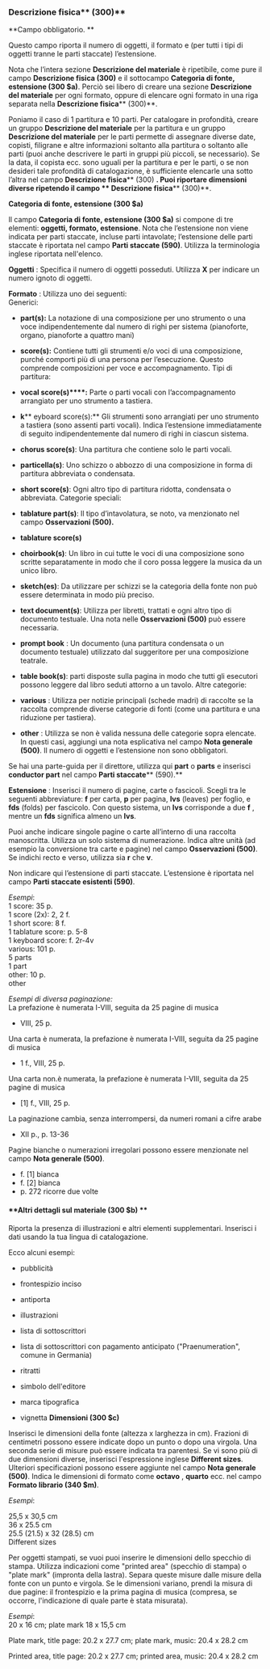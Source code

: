 ### Descrizione fisica** (300)**

**Campo obbligatorio. **

Questo campo riporta il numero di oggetti, il formato e (per tutti i tipi di oggetti tranne le parti staccate) l’estensione. 

Nota che l’intera sezione **Descrizione del materiale** è ripetibile, come pure il campo **Descrizione fisica (300)** e il sottocampo **Categoria di fonte, estensione (300 $a)**. Perciò sei libero di creare una sezione **Descrizione del materiale** per ogni formato, oppure di elencare ogni formato in una riga separata nella **Descrizione fisica****  (300)**.

Poniamo il caso di 1 partitura e 10 parti. Per catalogare in profondità, creare un gruppo  **Descrizione del materiale** per la partitura e un gruppo  **Descrizione del materiale** per le parti permette di assegnare diverse date, copisti, filigrane e altre informazioni soltanto alla partitura o soltanto alle parti (puoi anche descrivere le parti in gruppi più piccoli, se necessario). Se la data, il copista ecc. sono uguali per la partitura e per le parti, o se non desideri tale profondità di catalogazione, è sufficiente elencarle una sotto l’altra nel campo  **Descrizione fisica****  (300) **. Puoi riportare dimensioni diverse ripetendo il campo ** Descrizione fisica**** (300)**.   
    

**Categoria di fonte, estensione (300 $a)**

Il campo **Categoria di fonte, estensione (300 $a)** si compone di tre elementi: **oggetti, formato, estensione**. Nota che l’estensione non viene indicata per parti staccate, incluse parti intavolate; l’estensione delle parti staccate è riportata nel campo **Parti staccate (590)**. Utilizza la terminologia inglese riportata nell'elenco.

**Oggetti** : Specifica il numero di oggetti posseduti. Utilizza **X** per indicare un numero ignoto di oggetti.

**Formato** : Utilizza uno dei seguenti:  
Generici:

- **part(s):** La notazione di una composizione per uno strumento o una voce indipendentemente dal numero di righi per sistema (pianoforte, organo, pianoforte a quattro mani)
- **score(s):** Contiene tutti gli strumenti e/o voci di una composizione, purché comporti più di una persona per l’esecuzione. Questo comprende composizioni per voce e accompagnamento. 
Tipi di partitura:  

- **vocal score(s)****:** Parte o parti vocali con l’accompagnamento arrangiato per uno strumento a tastiera.  
- **k**** eyboard score(s):** Gli strumenti sono arrangiati per uno strumento a tastiera (sono assenti parti vocali). Indica l’estensione immediatamente di seguito indipendentemente dal numero di righi in ciascun sistema.  
- **chorus score(s)**: Una partitura che contiene solo le parti vocali.
- **particella(s)**: Uno schizzo o abbozzo di una composizione in forma di partitura abbreviata o condensata.  
- **short score(s)**: Ogni altro tipo di partitura ridotta, condensata o abbreviata.
Categorie speciali:  

- **tablature part(s)**: Il tipo d’intavolatura, se noto, va menzionato nel campo **Osservazioni (500).**  
- **tablature score(s)**
- **choirbook(s)**: Un libro in cui tutte le voci di una composizione sono scritte separatamente in modo che il coro possa leggere la musica da un unico libro.
- **sketch(es)**: Da utilizzare per schizzi se la categoria della fonte non può essere determinata in modo più preciso.  
- **text document(s)**: Utilizza per libretti, trattati e ogni altro tipo di documento testuale. Una nota nelle **Osservazioni (500)** può essere necessaria.  
- **prompt book** : Un documento (una partitura condensata o un documento testuale) utilizzato dal suggeritore per una composizione teatrale.  
- **table book(s)**: parti disposte sulla pagina in modo che tutti gli esecutori possono leggere dal libro seduti attorno a un tavolo.
Altre categorie:  

- **various** : Utilizza per notizie principali (schede madri) di raccolte se la raccolta comprende diverse categorie di fonti (come una partitura e una riduzione per tastiera).
- **other** : Utilizza se non è valida nessuna delle categorie sopra elencate. In questi casi, aggiungi una nota esplicativa nel campo **Nota generale (500)**. Il numero di oggetti e l’estensione non sono obbligatori.  

Se hai una parte-guida per il direttore, utilizza qui  **part**  o  **parts**  e inserisci  **conductor part**  nel campo  **Parti staccate****  (590).**

**Estensione** : Inserisci il numero di pagine, carte o fascicoli. Scegli tra le seguenti abbreviature: **f** per carta, **p** per pagina, **lvs** (leaves) per foglio, e **fds** (folds) per fascicolo. Con questo sistema, un **lvs** corrisponde a due **f** , mentre un **fds** significa almeno un **lvs**.

Puoi anche indicare singole pagine o carte all’interno di una raccolta manoscritta. Utilizza un solo sistema di numerazione. Indica altre unità (ad esempio la conversione tra carte e pagine) nel campo **Osservazioni (500)**. Se indichi recto e verso, utilizza sia **r** che **v**. 

Non indicare qui l’estensione di parti staccate. L’estensione è riportata nel campo **Parti staccate esistenti (590)**.

_Esempi_:  
1 score: 35 p.  
1 score (2x): 2, 2 f.  
1 short score: 8 f.  
1 tablature score: p. 5-8  
1 keyboard score: f. 2r-4v  
various: 101 p.  
5 parts  
1 part  
other: 10 p.  
other

_Esempi di diversa paginazione:_  
La prefazione è numerata I-VIII, seguita da 25 pagine di musica

- VIII, 25 p.

Una carta è numerata, la prefazione è numerata I-VIII, seguita da 25 pagine di musica

- 1 f., VIII, 25 p.

Una carta non.è numerata, la prefazione è numerata I-VIII, seguita da 25 pagine di musica

- [1] f., VIII, 25 p.

La paginazione cambia, senza interrompersi, da numeri romani a cifre arabe 

- XII p., p. 13-36

 

Pagine bianche o numerazioni irregolari possono essere menzionate nel campo **Nota generale (500)**.

- f. [1] bianca
- f. [2] bianca
- p. 272 ricorre due volte

#### **Altri dettagli sul materiale (300 $b) **

Riporta la presenza di illustrazioni e altri elementi supplementari. Inserisci i dati usando la tua lingua di catalogazione. 

Ecco alcuni esempi: 

- pubblicità

- frontespizio inciso

- antiporta

- illustrazioni

- lista di sottoscrittori

- lista di sottoscrittori con pagamento anticipato ("Praenumeration", comune in Germania)

- ritratti

- simbolo dell'editore

- marca tipografica

- vignetta
**Dimensioni (300 $c)**

Inserisci le dimensioni della fonte (altezza x larghezza in cm). Frazioni di centimetri possono essere indicate dopo un punto o dopo una virgola. Una seconda serie di misure può essere indicata tra parentesi. Se vi sono più di due dimensioni diverse, inserisci l'espressione inglese  **Different sizes**. Ulteriori specificazioni possono essere aggiunte nel campo **Nota generale (500)**. Indica le dimensioni di formato come **octavo** , **quarto** ecc. nel campo **Formato librario (340 $m)**. 

_Esempi_:

25,5 x 30,5 cm  
36 x 25.5 cm  
25.5 (21.5) x 32 (28.5) cm  
Different sizes

Per oggetti stampati, se vuoi puoi inserire le dimensioni dello specchio di stampa. Utilizza indicazioni come "printed area" (specchio di stampa) o "plate mark" (impronta della lastra). Separa queste misure dalle misure della fonte con un punto e virgola. Se le dimensioni variano, prendi la misura di due pagine: il frontespizio e la prima pagina di musica (compresa, se occorre, l'indicazione di quale parte è stata misurata). 

  

_Esempi_:  
20 x 16 cm; plate mark 18 x 15,5 cm

Plate mark, title page: 20.2 x 27.7 cm; plate mark, music: 20.4 x 28.2 cm

Printed area, title page: 20.2 x 27.7 cm; printed area, music: 20.4 x 28.2 cm 